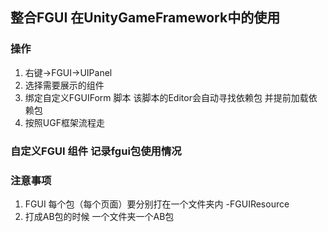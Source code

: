 ## 整合FGUI 在UnityGameFramework中的使用

### 操作

1.  右键->FGUI->UIPanel
2.  选择需要展示的组件
3.  绑定自定义FGUIForm 脚本 该脚本的Editor会自动寻找依赖包 并提前加载依赖包
4.  按照UGF框架流程走

### 自定义FGUI 组件 记录fgui包使用情况

### 注意事项

1. FGUI 每个包（每个页面）要分别打在一个文件夹内 -FGUIResource
2. 打成AB包的时候 一个文件夹一个AB包